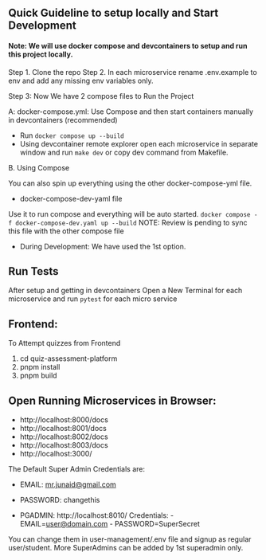 ## Quick Guideline to setup locally and Start Development

#### Note: We will use docker compose and devcontainers to setup and run this project locally.

Step 1. Clone the repo
Step 2. In each microservice rename .env.example to env and add any missing env variables only.

Step 3: Now We have 2 compose files to Run the Project

A: docker-compose.yml: Use Compose and then start containers manually in devcontainers (recommended)

- Run `docker compose up --build`
- Using devcontainer remote explorer open each microservice in separate window and run `make dev` or copy dev command from Makefile.

B. Using Compose

You can also spin up everything using the other docker-compose-yml file.

- docker-compose-dev-yaml file

Use it to run compose and everything will be auto started.
`docker compose -f docker-compose-dev.yaml up --build`
NOTE: Review is pending to sync this file with the other compose file

- During Development: We have used the 1st option.

## Run Tests

After setup and getting in devcontainers Open a New Terminal for each microservice and run `pytest` for each micro service

## Frontend:

To Attempt quizzes from Frontend

1. cd quiz-assessment-platform
2. pnpm install
3. pnpm build

## Open Running Microservices in Browser:

- http://localhost:8000/docs
- http://localhost:8001/docs
- http://localhost:8002/docs
- http://localhost:8003/docs
- http://localhost:3000/

The Default Super Admin Credentials are:
- EMAIL: mr.junaid@gmail.com
- PASSWORD: changethis

- PGADMIN: http://localhost:8010/
    Credentials:
      - EMAIL=user@domain.com
      - PASSWORD=SuperSecret

You can change them in user-management/.env file and signup as regular user/student. More SuperAdmins can be added by 1st superadmin only.
